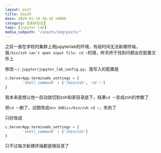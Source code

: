 ```yaml
---
layout: post
title: Day26
date: 2024-01-18 10:18 +0800
category: [读研日记]
tags: [jupyter lab]
media_subpath: "/assets/img/posts/"
---
```


之前一直在学校的集群上用jupyterlab的环境，有段时间无法新建终端，报```/bin/zsh can`t open input file: cd ~```的错，昨天终于找到问题出在配置文件上

修改`～/.jupyter/jupyter_lab_config.py`，我写入的配置是

```python
c.ServerApp.terminado_settings = {
        'shell_command' : ['/bin/zsh', 'cd ~']
}
```

我本来是想让他一启动就切到zsh和家目录底下，结果`cd ～`变成zsh的参数了

把`cd ～`删了，试图改成`env SHELL=/bin/zsh cd ~`，失败了

只好改成

```python
c.ServerApp.terminado_settings = {
        'shell_command' : ['/bin/zsh']
}
```

只不过每次新建终端都是根目录了
